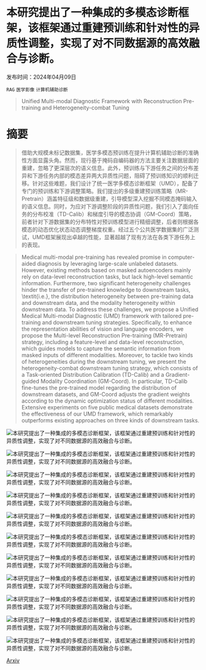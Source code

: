 # 本研究提出了一种集成的多模态诊断框架，该框架通过重建预训练和针对性的异质性调整，实现了对不同数据源的高效融合与诊断。

发布时间：2024年04月09日

`RAG` `医学影像` `计算机辅助诊断`

> Unified Multi-modal Diagnostic Framework with Reconstruction Pre-training and Heterogeneity-combat Tuning

# 摘要

> 借助大规模未标记数据集，医学多模态预训练在提升计算机辅助诊断的准确性方面显露头角。然而，现行基于掩码自编码器的方法主要关注数据层面的重建，忽略了更深层次的语义信息。此外，预训练与下游任务之间的分布差异和下游任务内部的模态差异两大异质性问题，阻碍了预训练知识的顺利迁移。针对这些难题，我们设计了统一医学多模态诊断框架（UMD），配备了专门的预训练和下游调整策略。我们提出的多级重建预训练策略（MR-Pretrain）涵盖特征级和数据级重建，引导模型深入挖掘不同模态掩码输入的语义信息。同时，为应对下游调整阶段的异质性问题，我们引入了面向任务的分布校准（TD-Calib）和梯度引导的模态协调（GM-Coord）策略，前者针对下游数据集的分布特性对预训练模型进行精细调整，后者则根据各模态的动态优化状态动态调整梯度权重。经过五个公共医学数据集的广泛测试，UMD框架展现出卓越的性能，显著超越了现有方法在各类下游任务上的表现。

> Medical multi-modal pre-training has revealed promise in computer-aided diagnosis by leveraging large-scale unlabeled datasets. However, existing methods based on masked autoencoders mainly rely on data-level reconstruction tasks, but lack high-level semantic information. Furthermore, two significant heterogeneity challenges hinder the transfer of pre-trained knowledge to downstream tasks, \textit{i.e.}, the distribution heterogeneity between pre-training data and downstream data, and the modality heterogeneity within downstream data. To address these challenges, we propose a Unified Medical Multi-modal Diagnostic (UMD) framework with tailored pre-training and downstream tuning strategies. Specifically, to enhance the representation abilities of vision and language encoders, we propose the Multi-level Reconstruction Pre-training (MR-Pretrain) strategy, including a feature-level and data-level reconstruction, which guides models to capture the semantic information from masked inputs of different modalities. Moreover, to tackle two kinds of heterogeneities during the downstream tuning, we present the heterogeneity-combat downstream tuning strategy, which consists of a Task-oriented Distribution Calibration (TD-Calib) and a Gradient-guided Modality Coordination (GM-Coord). In particular, TD-Calib fine-tunes the pre-trained model regarding the distribution of downstream datasets, and GM-Coord adjusts the gradient weights according to the dynamic optimization status of different modalities. Extensive experiments on five public medical datasets demonstrate the effectiveness of our UMD framework, which remarkably outperforms existing approaches on three kinds of downstream tasks.

![本研究提出了一种集成的多模态诊断框架，该框架通过重建预训练和针对性的异质性调整，实现了对不同数据源的高效融合与诊断。](../../../paper_images/2404.06057/x1.png)

![本研究提出了一种集成的多模态诊断框架，该框架通过重建预训练和针对性的异质性调整，实现了对不同数据源的高效融合与诊断。](../../../paper_images/2404.06057/x2.png)

![本研究提出了一种集成的多模态诊断框架，该框架通过重建预训练和针对性的异质性调整，实现了对不同数据源的高效融合与诊断。](../../../paper_images/2404.06057/x3.png)

![本研究提出了一种集成的多模态诊断框架，该框架通过重建预训练和针对性的异质性调整，实现了对不同数据源的高效融合与诊断。](../../../paper_images/2404.06057/x4.png)

![本研究提出了一种集成的多模态诊断框架，该框架通过重建预训练和针对性的异质性调整，实现了对不同数据源的高效融合与诊断。](../../../paper_images/2404.06057/x5.png)

![本研究提出了一种集成的多模态诊断框架，该框架通过重建预训练和针对性的异质性调整，实现了对不同数据源的高效融合与诊断。](../../../paper_images/2404.06057/x6.png)

![本研究提出了一种集成的多模态诊断框架，该框架通过重建预训练和针对性的异质性调整，实现了对不同数据源的高效融合与诊断。](../../../paper_images/2404.06057/x7.png)

![本研究提出了一种集成的多模态诊断框架，该框架通过重建预训练和针对性的异质性调整，实现了对不同数据源的高效融合与诊断。](../../../paper_images/2404.06057/x8.png)

![本研究提出了一种集成的多模态诊断框架，该框架通过重建预训练和针对性的异质性调整，实现了对不同数据源的高效融合与诊断。](../../../paper_images/2404.06057/x9.png)

![本研究提出了一种集成的多模态诊断框架，该框架通过重建预训练和针对性的异质性调整，实现了对不同数据源的高效融合与诊断。](../../../paper_images/2404.06057/x10.png)

![本研究提出了一种集成的多模态诊断框架，该框架通过重建预训练和针对性的异质性调整，实现了对不同数据源的高效融合与诊断。](../../../paper_images/2404.06057/x11.png)

[Arxiv](https://arxiv.org/abs/2404.06057)
